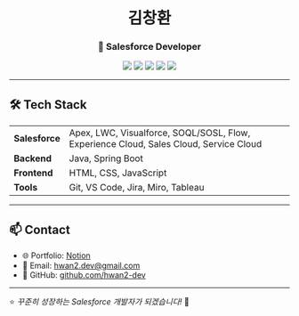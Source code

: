 <h1 align="center">김창환</h1>
<h3 align="center">🚀 Salesforce Developer</h3>

<p align="center">
  <img src="https://img.shields.io/badge/Salesforce-00A1E0?style=flat&logo=Salesforce&logoColor=white" />
  <img src="https://img.shields.io/badge/Apex-009EDB?style=flat&logo=Salesforce&logoColor=white" />
  <img src="https://img.shields.io/badge/LWC-FF9900?style=flat&logo=Lightning&logoColor=white" />
  <img src="https://img.shields.io/badge/Java-007396?style=flat&logo=Java&logoColor=white" />
  <img src="https://img.shields.io/badge/Spring%20Boot-6DB33F?style=flat&logo=Spring&logoColor=white" />
</p>

---

<h2>🛠 Tech Stack</h2>
<table>
  <tr>
    <td><b>Salesforce</b></td>
    <td>Apex, LWC, Visualforce, SOQL/SOSL, Flow, Experience Cloud, Sales Cloud, Service Cloud</td>
  </tr>
  <tr>
    <td><b>Backend</b></td>
    <td>Java, Spring Boot</td>
  </tr>
  <tr>
    <td><b>Frontend</b></td>
    <td>HTML, CSS, JavaScript</td>
  </tr>
  <tr>
    <td><b>Tools</b></td>
    <td>Git, VS Code, Jira, Miro, Tableau</td>
  </tr>
</table>

---

<h2>📫 Contact</h2>
<ul>
  <li>🌐 Portfolio: <a href="https://tourmaline-echinacea-091.notion.site/Salesforce-Developer-1b38485ec5408067b037c9ad13ee1580?pvs=4">Notion</a></li>
  <li>📧 Email: <a href="mailto:hwan2.dev@gmail.com">hwan2.dev@gmail.com</a></li>
  <li>🐙 GitHub: <a href="http://github.com/hwan2-dev">github.com/hwan2-dev</a></li>
</ul>

---
⭐️ <i>꾸준히 성장하는 Salesforce 개발자가 되겠습니다!</i> 🚀
